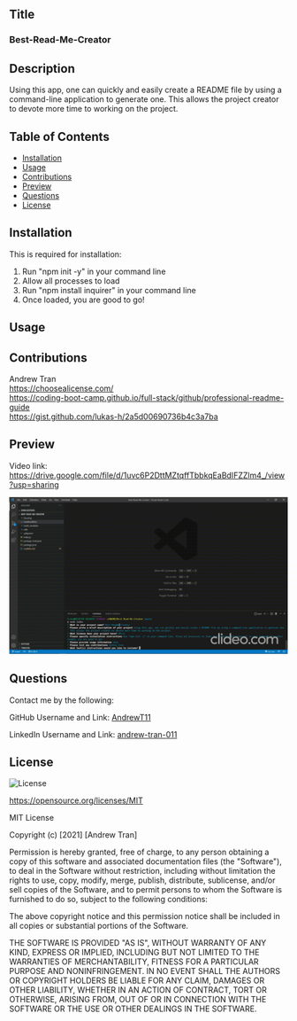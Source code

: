 ## Title 

### Best-Read-Me-Creator

## Description

Using this app, one can quickly and easily create a README file by using a command-line application to generate one. This allows the project creator to devote more time to working on the project.

  
## Table of Contents

- [Installation](#installation)
- [Usage](#usage)
- [Contributions](#contributions)
- [Preview](#preview)
- [Questions](#questions)
- [License](#license)

## Installation

This is required for installation:

1) Run "npm init -y" in your command line
2) Allow all processes to load
3) Run "npm install inquirer" in your command line
4) Once loaded, you are good to go!

## Usage 

  

## Contributions
  
Andrew Tran <br> https://choosealicense.com/ <br> https://coding-boot-camp.github.io/full-stack/github/professional-readme-guide <br> https://gist.github.com/lukas-h/2a5d00690736b4c3a7ba <br>

## Preview

Video link: https://drive.google.com/file/d/1uvc6P2DttMZtqffTbbkqEaBdIFZZlm4_/view?usp=sharing

![Preview](./media/readmeGIF.gif)

## Questions

Contact me by the following:

GitHub Username and Link: [AndrewT11](http://www.github.com/AndrewT11)

LinkedIn Username and Link: [andrew-tran-011](http://www.linkedin.com/andrew-tran-011)

## License
![License](https://img.shields.io/badge/License-MIT-brightgreen.svg)

https://opensource.org/licenses/MIT

MIT License

Copyright (c) [2021] [Andrew Tran]
    
Permission is hereby granted, free of charge, to any person obtaining a copy
of this software and associated documentation files (the "Software"), to deal
in the Software without restriction, including without limitation the rights
to use, copy, modify, merge, publish, distribute, sublicense, and/or sell
copies of the Software, and to permit persons to whom the Software is
furnished to do so, subject to the following conditions:
    
The above copyright notice and this permission notice shall be included in all
copies or substantial portions of the Software.
    
THE SOFTWARE IS PROVIDED "AS IS", WITHOUT WARRANTY OF ANY KIND, EXPRESS OR
IMPLIED, INCLUDING BUT NOT LIMITED TO THE WARRANTIES OF MERCHANTABILITY,
FITNESS FOR A PARTICULAR PURPOSE AND NONINFRINGEMENT. IN NO EVENT SHALL THE
AUTHORS OR COPYRIGHT HOLDERS BE LIABLE FOR ANY CLAIM, DAMAGES OR OTHER
LIABILITY, WHETHER IN AN ACTION OF CONTRACT, TORT OR OTHERWISE, ARISING FROM,
OUT OF OR IN CONNECTION WITH THE SOFTWARE OR THE USE OR OTHER DEALINGS IN THE
SOFTWARE.
